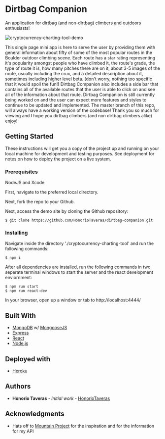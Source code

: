 # Dirtbag Companion
An application for dirtbag (and non-dirtbag) climbers and outdoors enthusiasts!

![cryptocurrency-charting-tool-demo](dirtbag-companion.gif)

This single page mini app is here to serve the user by providing them with general information about fifty of some of the most popular routes in the Boulder outdoor climbing scene. Each route has a star rating representing it's popularity amongst people who have climbed it, the route's grade, the type of route it is, how many pitches there are on it, about 3-5 images of the route, usually including the crux, and a detailed description about it, sometimes including higher level beta. (don't worry, nothing too specific that it would spoil the fun!) Dirtbag Companion also includes a side bar that contains all of the available routes that the user is able to click on and see all of the information about that route. Dirtbag Companion is still currently being worked on and the user can expect more features and styles to continue to be updated and implemented. The master branch of this repo, will always have a working version of the codebase! Thank you so much for viewing and I hope you dirtbag climbers (and non dirtbag climbers alike) enjoy! 

## Getting Started

These instructions will get you a copy of the project up and running on your local machine for development and testing purposes. See deployment for notes on how to deploy the project on a live system.

### Prerequisites

NodeJS and Xcode

First, navigate to the preferred local directory.

Next, fork the repo to your Github.

Next, access the demo site by cloning the Github repository:

```
$ git clone https://github.com/HonorioTaveras/dirtbag-companion.git
```

### Installing

Navigate inside the directory './cryptocurrency-charting-tool' and run the following commands:

```
$ npm i
```

After all dependencies are installed, run the following commands in two seperate terminal windows to start the server and the react development enviornment:

```
$ npm run start
$ npm run react-dev
```

In your browser, open up a window or tab to http://localhost:4444/

## Built With

* [MongoDB](https://www.mongodb.com/) w/ [MongooseJS](https://mongoosejs.com/)
* [Express](https://expressjs.com/)
* [React](https://reactjs.org/)
* [Node.js](https://nodejs.org/en/)

## Deployed with

* [Heroku](https://www.heroku.com/home)

## Authors

* **Honorio Taveras** - *Initial work* - [HonorioTaveras](https://github.com/HonorioTaveras)


## Acknowledgments

* Hats off to [Mountain Project](https://www.mountainproject.com/) for the inspiration and for the information for my API
